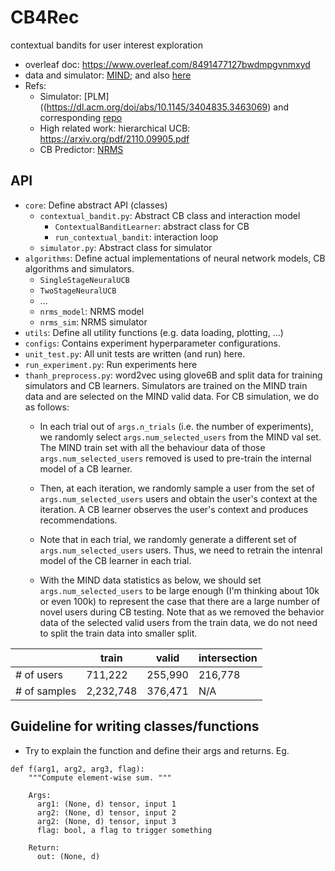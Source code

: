 # CB4Rec

contextual bandits for user interest exploration

- overleaf doc: https://www.overleaf.com/8491477127bwdmpgvnmxyd 
- data and simulator: [MIND](https://msnews.github.io/); and also [here](https://microsoftapc-my.sharepoint.com/:f:/g/personal/v-mezhang_microsoft_com/EjPH1GwpA4NNn4xv2qhvgy8B-UveTuXVVbKH_WCdyt4A2g?e=YSHG2C)
- Refs:
  - Simulator: [PLM]((https://dl.acm.org/doi/abs/10.1145/3404835.3463069) and corresponding [repo](https://github.com/wuch15/PLM4NewsRec)
  - High related work: hierarchical UCB: https://arxiv.org/pdf/2110.09905.pdf 
  - CB Predictor: [NRMS](https://aclanthology.org/D19-1671/)



## API 

* `core`: Define abstract API (classes)  
  * `contextual_bandit.py`: Abstract CB class and interaction model  
    * `ContextualBanditLearner`: abstract class for CB 
    * `run_contextual_bandit`: interaction loop 
  * `simulator.py`: Abstract class for simulator 
* `algorithms`: Define actual implementations of neural network models, CB algorithms and simulators.  
  * `SingleStageNeuralUCB`
  * `TwoStageNeuralUCB`
  * ... 
  * `nrms_model`: NRMS model 
  * `nrms_sim`: NRMS simulator
* `utils`: Define all utility functions (e.g. data loading, plotting, ...)  
* `configs`: Contains experiment hyperparameter configurations. 
* `unit_test.py`: All unit tests are written (and run) here. 
* `run_experiment.py`: Run experiments here   
* `thanh_preprocess.py`: word2vec using glove6B and split data for training simulators and CB learners. Simulators are trained on the MIND train data and are selected on the MIND valid data. For CB simulation, we do as follows: 
    * In each trial out of `args.n_trials` (i.e. the number of experiments), we randomly select `args.num_selected_users` from the MIND val set. The MIND train set with all the behaviour data of those `args.num_selected_users` removed is used to pre-train the internal model of a CB learner. 
    * Then, at each iteration, we randomly sample a user from the set of `args.num_selected_users` users and obtain the user's context at the iteration. A CB learner observes the user's context and produces recommendations. 
    * Note that in each trial, we randomly generate a different set of `args.num_selected_users` users. Thus, we need to retrain the intenral model of the CB learner in each trial. 

    * With the MIND data statistics as below, we should set `args.num_selected_users` to be large enough (I'm thinking about 10k or even 100k) to represent the case that there are a large number of novel users during CB testing. Note that as we removed the behavior data of the selected valid users from the train data, we do not need to split the train data into smaller split. 

|             | train       | valid   | intersection | 
| ----------- | ----------- |---------|--------------|
| # of users  | 711,222     |  255,990|216,778       |
| # of samples| 2,232,748   |  376,471|N/A           |

## Guideline for writing classes/functions 
* Try to explain the function and define their args and returns. Eg. 
```
def f(arg1, arg2, arg3, flag):
    """Compute element-wise sum. """

    Args:
      arg1: (None, d) tensor, input 1 
      arg2: (None, d) tensor, input 2
      arg2: (None, d) tensor, input 3
      flag: bool, a flag to trigger something 

    Return:
      out: (None, d) 
```